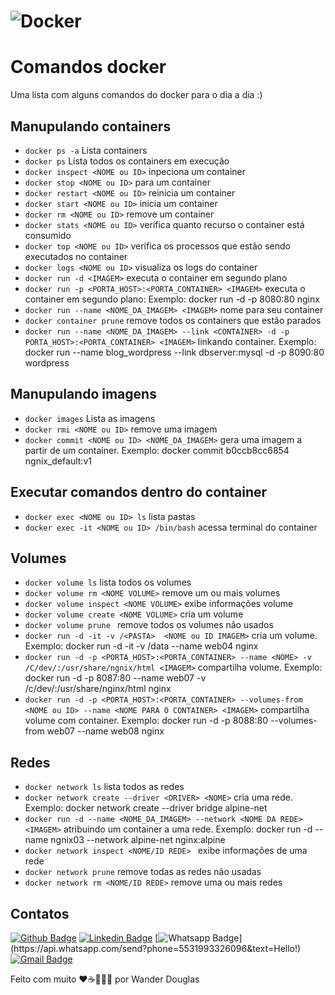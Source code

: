 # ![Docker](https://user-images.githubusercontent.com/6461792/109390363-f782e680-78ef-11eb-9e79-a9e47d96e700.png)

# Comandos docker

Uma lista com alguns comandos do docker para o dia a dia :)

## Manupulando containers

- `docker ps -a`  Lista containers 
- `docker ps`  Lista todos os containers em execução
- `docker inspect <NOME ou ID>` inpeciona um container
- `docker stop <NOME ou ID>`  para um container
- `docker restart <NOME ou ID>`  reinicia um container
- `docker start <NOME ou ID>`  inicia um container
- `docker rm <NOME ou ID>`  remove um container
- `docker stats <NOME ou ID>`  verifica quanto recurso o container está consumido
- `docker top <NOME ou ID>`  verifica os processos que estão sendo executados no container
- `docker logs <NOME ou ID>`  visualiza os logs do container
- `docker run -d <IMAGEM>`  executa o container em segundo plano
- `docker run -p <PORTA_HOST>:<PORTA_CONTAINER> <IMAGEM>`  executa o container em segundo plano: Exemplo: docker run  -d -p 8080:80 nginx
- `docker run --name <NOME_DA_IMAGEM> <IMAGEM>`  nome para seu container
- `docker container prune`  remove todos os containers que estão parados
- `docker run --name <NOME_DA_IMAGEM> --link <CONTAINER> -d -p PORTA_HOST>:<PORTA_CONTAINER> <IMAGEM>`  linkando container. Exemplo: docker run --name blog_wordpress --link dbserver:mysql -d -p 8090:80 wordpress


## Manupulando imagens

- `docker images`  Lista as imagens 
- `docker rmi <NOME ou ID>`  remove uma imagem
- `docker commit <NOME ou ID> <NOME_DA_IMAGEM>`  gera uma imagem a partir de um container. Exemplo: docker commit b0ccb8cc6854 ngnix_default:v1

## Executar comandos dentro do container
- `docker exec <NOME ou ID> ls` lista pastas
- `docker exec -it <NOME ou ID> /bin/bash` acessa terminal do container

## Volumes
- `docker volume ls` lista todos os volumes
- `docker volume rm <NOME VOLUME>` remove um ou mais volumes
- `docker volume inspect <NOME VOLUME>` exibe informações volume
- `docker volume create <NOME VOLUME>` cria um volume
- `docker volume prune ` remove todos os volumes não usados
- `docker run -d -it -v /<PASTA>  <NOME ou ID IMAGEM>` cria um volume. Exemplo: docker run -d -it -v /data --name web04 nginx
- `docker run -d -p <PORTA_HOST>:<PORTA_CONTAINER> --name <NOME> -v /C/dev/:/usr/share/ngnix/html <IMAGEM>` compartilha volume. Exemplo: docker run -d -p 8087:80 --name web07 -v /c/dev/:/usr/share/nginx/html nginx
- `docker run -d -p <PORTA_HOST>:<PORTA_CONTAINER> --volumes-from <NOME ou ID> --name <NOME PARA O CONTAINER> <IMAGEM>` compartilha volume com container. Exemplo: docker run -d -p 8088:80 --volumes-from web07 --name web08 nginx

## Redes
- `docker network ls` lista todos as redes
- `docker network create --driver <DRIVER> <NOME>` cria uma rede. Exemplo: docker network create --driver bridge alpine-net
- `docker run -d --name <NOME_DA_IMAGEM> --network <NOME DA REDE> <IMAGEM>`  atribuindo um container a uma rede. Exemplo: docker run -d --name ngnix03 --network alpine-net nginx:alpine
- `docker network inspect <NOME/ID REDE> ` exibe informações de uma rede
- `docker network prune` remove todas as redes não usadas
- `docker network rm <NOME/ID REDE>` remove uma ou mais redes


## Contatos

[![Github Badge](https://img.shields.io/badge/-Github-000?style=flat-square&logo=Github&logoColor=white&link=https://github.com/wander4747)](https://github.com/wander4747)
[![Linkedin Badge](https://img.shields.io/badge/-LinkedIn-blue?style=flat-square&logo=Linkedin&logoColor=white&link=https://www.linkedin.com/in/wander-douglas/)](https://www.linkedin.com/in/wander-douglas/)
[![Whatsapp Badge](https://img.shields.io/badge/-Whatsapp-4CA143?style=flat-square&labelColor=4CA143&logo=whatsapp&logoColor=white&link=https://api.whatsapp.com/send?phone=5531993326096&text=Hello!)](https://api.whatsapp.com/send?phone=5531993326096&text=Hello!)
[![Gmail Badge](https://img.shields.io/badge/-Gmail-c14438?style=flat-square&logo=Gmail&logoColor=white&link=mailto:wander.douglas14@gmail.com)](mailto:wander.douglas14@gmail.com)

Feito com muito ❤️☕👨🏻‍💻 por Wander Douglas
